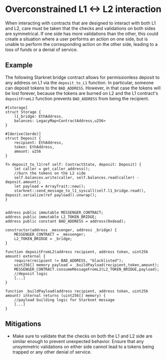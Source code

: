 # Overconstrained L1 <-> L2 interaction
When interacting with contracts that are designed to interact with both L1 and L2, care must be taken that the checks and validations on both sides are symmetrical. If one side has more validations than the other, this could create a situation where a user performs an action on one side, but is unable to perform the corresponding action on the other side, leading to a loss of funds or a denial of service.


## Example

The following Starknet bridge contract allows for permissionless deposit to any address on L1 via the `deposit_to_L1` function. In particular, someone can deposit tokens to the `BAD_ADDRESS`. However, in that case the tokens will be lost forever, because the tokens are burned on L2 and the L1 contract's `depositFromL2` function prevents `BAD_ADDRESS` from being the recipient.

```Cairo
#[storage]
struct Storage {
    l1_bridge: EthAddress,
    balances: LegacyMap<ContractAddress,u256>
}

#[derive(Serde)]
struct Deposit {
    recipient: EthAddress,
    token: EthAddress,
    amount: u256
}

fn deposit_to_l1(ref self: ContractState, deposit: Deposit) {
    let caller = get_caller_address();
    //burn the tokens on the L2 side
    self.balances.write(caller, self.balances.read(caller) - deposit.amount);
    let payload = ArrayTrait::new();
    starknet::send_message_to_l1_syscall(self.l1_bridge.read(), deposit.serialize(ref payload)).unwrap();
}
```

```solidity

address public immutable MESSENGER_CONTRACT;
address public immutable L2_TOKEN_BRIDGE;
address public constant BAD_ADDRESS = address(0xdead);

constructor(address _messenger, address _bridge) {
    MESSENGER_CONTRACT = _messenger;
    L2_TOKEN_BRIDGE = _bridge;
}

function depositFromL2(address recipient, address token, uint256 amount) external {
    require(recipient != BAD_ADDRESS, "blacklisted");
    uint256[] memory payload = _buildPayload(recipient,token,amount);
    MESSENGER_CONTRACT.consumeMessageFromL2(L2_TOKEN_BRIDGE,payload);
    //deposit logic
    [...]
}

function _buildPayload(address recipient, address token, uint256 amount) internal returns (uint256[] memory) {
    //payload building logic for Starknet message
    [...]
}
```

## Mitigations

- Make sure to validate that the checks on both the L1 and L2 side are similar enough to prevent unexpected behavior. Ensure that any unsymmetric validations on either side cannot lead to a tokens being trapped or any other denial of service.